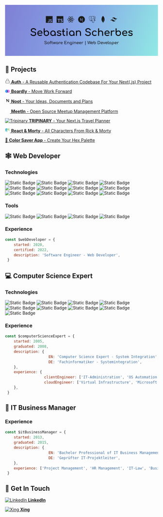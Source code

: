 [![Header](https://github.com/sebsch1337/sebsch1337/blob/main/banner.svg "Header")](https://github.com/sebsch1337)

## 🚀 Projects
<a href='https://github.com/sebsch1337/auth'><img width="16px" alt="Auth" src="https://github.com/sebsch1337/auth/blob/main/public/logo.svg"> <strong>Auth</strong> - A Reusable Authentication Codebase For Your Next(.js) Project</a>

<a href='https://github.com/sebsch1337/boardly'><img width="16px" alt="Noot" src="https://github.com/sebsch1337/boardly/blob/main/public/logo.svg"> <strong>Boardly</strong> - Move Work Forward</a>

<a href='https://github.com/sebsch1337/noot'><img width="16px" alt="Noot" src="https://github.com/sebsch1337/noot/blob/main/public/logo.svg"> <strong>Noot</strong> - Your Ideas, Documents and Plans</a>

<a href='https://github.com/sebsch1337/meetin'><img width="16px" alt="MeetIn" src="https://raw.githubusercontent.com/sebsch1337/meetin/9e9edbe2a22c792462e5578e01248e8fb28e4da3/assets/logo.svg"> <strong>MeetIn</strong> - Open Source Meetup Management Platform</a>

<a href='https://github.com/sebsch1337/tripinary'><img width="16px" alt="Tripinary" src="https://user-images.githubusercontent.com/75478893/207782009-359706cf-e1c3-406b-bc50-7bc37da4fab4.svg"> <strong>TRIPINARY</strong> - Your Next.js Travel Planner</a>

<a href='https://github.com/sebsch1337/react-and-morty'><img width="16px" alt="React & Morty" src="https://github.com/sebsch1337/react-and-morty/blob/main/public/logo192.png"> <strong>React & Morty</strong> - All Characters From Rick & Morty</a>

<a href='https://github.com/sebsch1337/color-saver-app'>🎨 <strong>Color Saver App</strong> - Create Your Hex Palette</a>

## 🕸️ Web Developer
### Technologies
![Static Badge](https://img.shields.io/badge/JavaScript-black?style=for-the-badge&logo=javascript&labelColor=222A39&color=546991)
![Static Badge](https://img.shields.io/badge/TypeScript-black?style=for-the-badge&logo=typescript&labelColor=222A39&color=546991)
![Static Badge](https://img.shields.io/badge/React-black?style=for-the-badge&logo=react&labelColor=222A39&color=546991)
![Static Badge](https://img.shields.io/badge/Next.js-black?style=for-the-badge&logo=nextdotjs&labelColor=222A39&color=546991)
![Static Badge](https://img.shields.io/badge/SQL-black?style=for-the-badge&logo=postgresql&labelColor=222A39&color=546991)
![Static Badge](https://img.shields.io/badge/MongoDB-black?style=for-the-badge&logo=mongodb&labelColor=222A39&color=546991)
![Static Badge](https://img.shields.io/badge/Prisma-black?style=for-the-badge&logo=prisma&labelColor=222A39&color=546991)
![Static Badge](https://img.shields.io/badge/TailwindCSS-black?style=for-the-badge&logo=tailwindcss&labelColor=222A39&color=546991)
![Static Badge](https://img.shields.io/badge/Styled--Components-black?style=for-the-badge&logo=styledcomponents&labelColor=222A39&color=546991)
![Static Badge](https://img.shields.io/badge/Auth.js-black?style=for-the-badge&logo=nextdns&labelColor=222A39&color=546991)
![Static Badge](https://img.shields.io/badge/Mantine-black?style=for-the-badge&logo=mantine&labelColor=222A39&color=546991)
![Static Badge](https://img.shields.io/badge/Shadcn/ui-black?style=for-the-badge&logo=shadcnui&labelColor=222A39&color=546991)

### Tools
![Static Badge](https://img.shields.io/badge/VSCode-black?style=for-the-badge&logo=visualstudiocode&labelColor=222A39&color=546991)
![Static Badge](https://img.shields.io/badge/Figma-black?style=for-the-badge&logo=figma&labelColor=222A39&color=546991)
![Static Badge](https://img.shields.io/badge/GitHub-black?style=for-the-badge&logo=github&labelColor=222A39&color=546991)
![Static Badge](https://img.shields.io/badge/Shell-black?style=for-the-badge&logo=gnubash&labelColor=222A39&color=546991)

### Experience
```javascript
const $webDeveloper = {
    started: 2020,
    certified: 2022,
    description: 'Software Engineer - Web Developer',
 }
```

## 💻 Computer Science Expert
### Technologies
![Static Badge](https://img.shields.io/badge/Windows_Client/Server-black?style=for-the-badge&logo=windows&labelColor=222A39&color=546991)
![Static Badge](https://img.shields.io/badge/Azure-black?style=for-the-badge&logo=microsoftazure&labelColor=222A39&color=546991)
![Static Badge](https://img.shields.io/badge/PowerShell-black?style=for-the-badge&logo=powershell&labelColor=222A39&color=546991)
![Static Badge](https://img.shields.io/badge/AutoIT-black?style=for-the-badge&logo=autoit&labelColor=222A39&color=546991)
![Static Badge](https://img.shields.io/badge/Citrix-black?style=for-the-badge&logo=citrix&labelColor=222A39&color=546991)
![Static Badge](https://img.shields.io/badge/VMware-black?style=for-the-badge&logo=vmware&labelColor=222A39&color=546991)
![Static Badge](https://img.shields.io/badge/Dell-black?style=for-the-badge&logo=dell&labelColor=222A39&color=546991)
![Static Badge](https://img.shields.io/badge/Wise-black?style=for-the-badge&logo=wise&labelColor=222A39&color=546991)
![Static Badge](https://img.shields.io/badge/I-Igel-black?style=for-the-badge&labelColor=222A39&color=546991)

### Experience
```javascript
const $computerScienceExpert = {
    started: 2005,
    graduated: 2008,
    description: {
                    EN: 'Computer Science Expert - System Integration',
                    DE: 'Fachinformatiker - Systemintegration',
    },
    experience: {
                  clientEngineer: ['IT-Administration', 'OS Automation', 'Software Deployment', 'Hardware Deployment'],
                  cloudEngineer: ['Virtual Infrastructure', 'Microsoft Azure', 'Citrix', 'VMware', 'Thin Clients'],
    },
 }
```

## 👔 IT Business Manager
### Experience
```javascript
const $itBusinessManager = {
    started: 2013,
    graduated: 2015,
    description: {
                    EN: 'Bachelor Professional of IT Business Management (CCI)',
                    DE: 'Geprüfter IT-Projektleiter',
    },
    experience: ['Project Management', 'HR Management', 'IT-Law', 'Business English', 'Marketing', 'Business Process Analysis', 'Trainer Qualification', 'Self Management'],
 }
```

## 🤝 Get In Touch
<a href='https://www.linkedin.com/in/sebastianscherbes'><img width="16px" alt="LinkedIn" src="https://user-images.githubusercontent.com/75478893/207784158-3605d252-ed66-46c7-a8a1-f0f45fd9b344.svg"> <strong>LinkedIn</strong></a>

<a href='https://www.xing.com/profile/Sebastian_Scherbes'><img width="14px" alt="Xing" src="https://user-images.githubusercontent.com/75478893/207784362-ea7c5e62-6f59-48bd-9eab-28cf1f100047.svg"> <strong>Xing</strong></a>
